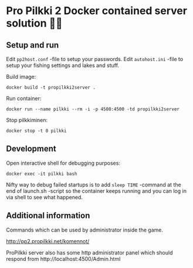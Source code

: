 # Pro Pilkki 2 Docker contained server solution 🧊🎏

## Setup and run

Edit `pp2host.conf` -file to setup your passwords.
Edit `autohost.ini` -file to setup your fishing settings and lakes and stuff.

Build image:

`docker build -t propilkki2server .`

Run container:

`docker run --name pilkki --rm -i -p 4500:4500 -td propilkki2server`

Stop pilkkiminen:

`docker stop -t 0 pilkki`

## Development

Open interactive shell for debugging purposes:

`docker exec -it pilkki bash`

Nifty way to debug failed startups is to add `sleep TIME` -command at the end of launch.sh -script so the container keeps running and you can log in via shell to see what happened.

## Additional information

Commands which can be used by administrator inside the game.

http://pp2.propilkki.net/komennot/

ProPilkki server also has some http administrator panel which should respond from http://localhost:4500/Admin.html
